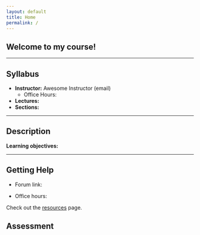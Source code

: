```yaml
---
layout: default
title: Home
permalink: /
---
```


## Welcome to my course!

---
## Syllabus


* **Instructor:** Awesome Instructor (email) 
	* Office Hours: 
* **Lectures:** 
* **Sections:** 


---
## Description
 

**Learning objectives:**


---
## Getting Help

* Forum link:



* Office hours:



Check out the [resources](/resources/) page.

## Assessment







